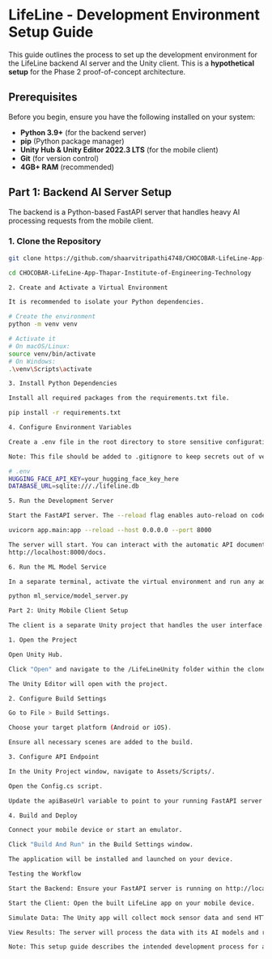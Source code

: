 # LifeLine - Development Environment Setup Guide

This guide outlines the process to set up the development environment for the LifeLine backend AI server and the Unity client. This is a **hypothetical setup** for the Phase 2 proof-of-concept architecture.

## Prerequisites

Before you begin, ensure you have the following installed on your system:

*   **Python 3.9+** (for the backend server)
*   **pip** (Python package manager)
*   **Unity Hub & Unity Editor 2022.3 LTS** (for the mobile client)
*   **Git** (for version control)
*   **4GB+ RAM** (recommended)

## Part 1: Backend AI Server Setup

The backend is a Python-based FastAPI server that handles heavy AI processing requests from the mobile client.

### 1. Clone the Repository
```bash
git clone https://github.com/shaarvitripathi4748/CHOCOBAR-LifeLine-App-Thapar-Institute-of-Engineering-Technology.git

cd CHOCOBAR-LifeLine-App-Thapar-Institute-of-Engineering-Technology

2. Create and Activate a Virtual Environment

It is recommended to isolate your Python dependencies.

# Create the environment
python -m venv venv

# Activate it
# On macOS/Linux:
source venv/bin/activate
# On Windows:
.\venv\Scripts\activate

3. Install Python Dependencies

Install all required packages from the requirements.txt file.

pip install -r requirements.txt

4. Configure Environment Variables

Create a .env file in the root directory to store sensitive configuration like API keys. 

Note: This file should be added to .gitignore to keep secrets out of version control.

# .env
HUGGING_FACE_API_KEY=your_hugging_face_key_here
DATABASE_URL=sqlite:///./lifeline.db

5. Run the Development Server

Start the FastAPI server. The --reload flag enables auto-reload on code changes.

uvicorn app.main:app --reload --host 0.0.0.0 --port 8000

The server will start. You can interact with the automatic API documentation at 
http://localhost:8000/docs.

6. Run the ML Model Service

In a separate terminal, activate the virtual environment and run any additional model serving scripts.

python ml_service/model_server.py

Part 2: Unity Mobile Client Setup

The client is a separate Unity project that handles the user interface and sensor data collection.

1. Open the Project

Open Unity Hub.

Click "Open" and navigate to the /LifeLineUnity folder within the cloned repository.

The Unity Editor will open with the project.

2. Configure Build Settings

Go to File > Build Settings.

Choose your target platform (Android or iOS).

Ensure all necessary scenes are added to the build.

3. Configure API Endpoint

In the Unity Project window, navigate to Assets/Scripts/.

Open the Config.cs script.

Update the apiBaseUrl variable to point to your running FastAPI server (e.g., http://localhost:8000 or your network IP for device testing).

4. Build and Deploy

Connect your mobile device or start an emulator.

Click "Build And Run" in the Build Settings window.

The application will be installed and launched on your device.

Testing the Workflow

Start the Backend: Ensure your FastAPI server is running on http://localhost:8000.

Start the Client: Open the built LifeLine app on your mobile device.

Simulate Data: The Unity app will collect mock sensor data and send HTTP requests (e.g., POST /api/analyze-sensor-data) to the backend.

View Results: The server will process the data with its AI models and return a JSON response, which the app will use to trigger alerts or voice guidance.

Note: This setup guide describes the intended development process for a full implementation, as described in the project's architecture.
